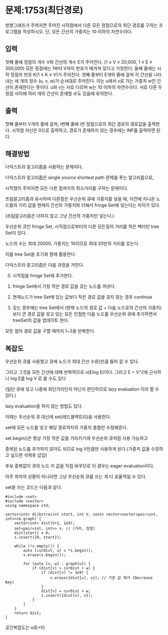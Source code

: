 # 문제:1753(최단경로)

방향그래프가 주어지면 주어진 시작점에서 다른 모든 정점으로의 최단 경로를 구하는 프로그램을 작성하시오. 단, 모든 간선의 가중치는 10 이하의 자연수이다.

## 입력

첫째 줄에 정점의 개수 V와 간선의 개수 E가 주어진다. (1 ≤ V ≤ 20,000, 1 ≤ E ≤ 300,000) 모든 정점에는 1부터 V까지 번호가 매겨져 있다고 가정한다. 둘째 줄에는 시작 정점의 번호 K(1 ≤ K ≤ V)가 주어진다. 셋째 줄부터 E개의 줄에 걸쳐 각 간선을 나타내는 세 개의 정수 (u, v, w)가 순서대로 주어진다. 이는 u에서 v로 가는 가중치 w인 간선이 존재한다는 뜻이다. u와 v는 서로 다르며 w는 10 이하의 자연수이다. 서로 다른 두 정점 사이에 여러 개의 간선이 존재할 수도 있음에 유의한다.

## 출력

첫째 줄부터 V개의 줄에 걸쳐, i번째 줄에 i번 정점으로의 최단 경로의 경로값을 출력한다. 시작점 자신은 0으로 출력하고, 경로가 존재하지 않는 경우에는 INF를 출력하면 된다.

## 해결방법

다익스트라 알고리즘을 사용하는 문제이다.

다익스트라 알고리즘은 single source shortest path 문제를 푸는 알고리즘으로,

시작점이 주어지면 모든 다른 점까지의 최소거리를 구하는 문제이다.

프림알고리즘과 유사하며 다른점은 우선순위 큐에 가중치를 넣을 때, 이전에 지나온 노드들의 거리 값을 현재의 간선의 가중치와 더해서 fringe Set에 넣는다는 차이가 있다.

(프림알고리즘은 더하지 않고 그냥 간선의 가중치만 넣는다.)

우선순위 큐인 fringe Set, 시작점으로부터의 다른 모든점의 거리를 적은 벡터인 tree Set이 있다.

노드의 수는 최대 20000, 가중치는 10이므로 최대 20만의 거리를 갖는다.

이를 tree Set을 초기화 할때 활용한다.

다익스트라 알고리즘은 다음 과정을 거친다.

0. 시작점을 fringe Set에 추가한다.

1. fringe Set에서 가장 작은 경로 값을 갖는 노드를 꺼낸다.

2. 현재노드가 tree Set에 있는 값보다 작은 경로 값을 갖지 않는 경우 continue

3. 갖는 경우에는 tree Set에서 (현재 노드의 경로 값 + 다음 노드로의 간선의 가중치)보다 큰 경로 값을 갖고 있는 모든 인접한 다음 노드를 우선순위 큐에 추가하면서 
treeSet의 값을 업데이트 한다.

모든 점의 경로 값을 구할 때까지 1~3을 반복한다.

## 복잡도

우선순위 큐를 사용했고 큐에 노드가 최대 간선 수(E)만큼 들어 갈 수 있다.

그리고 그것을 모든 간선에 대해 반복하므로 o(Elog E)이다. 그리고 E = V^2에 근사하니 log E를 log V
로 쓸 수도 있다

(일단 큐에 넣고 나중에 최단거리인지 아닌지 판단하므로 lazy evaluation 이라 할 수 있다.)

lazy evaluation을 하지 않는 방법도 있다.

이때는 우선순위 큐 대신에 set(레드블랙트리)을 사용한다.

set에 모든 노드를 넣고 해당 경로까지의 가중치 총합만 수정해준다.

set.begin()은 항상 가장 작은 값을 가리키기에 우선순위 큐처럼 사용 가능하고

중복된 노드를 추가하지 않아도 되므로 log V만큼만 사용하게 된다.(가중치 값을 수정하고 싶으면 삭제후 삽입)

후보 중복없이 큐의 노드 키 값을 직접 바꾸므로 이 경우는 eager evaluation이다.

아주 최악의 상황이 아니라면 그냥 우선순위 큐를 쓰는 게 더 효율적일 수 있다.

set을 쓰는 코드는 다음과 같다.

```
#include <set>
#include <vector>
using namespace std;

vector<int> dijkstra(int start, int V, const vector<vector<pair<int, int>>>& graph) {
    vector<int> dist(V+1, 1e9);
    set<pair<int, int>> s; // (거리, 정점)
    dist[start] = 0;
    s.insert({0, start});

    while (!s.empty()) {
        auto [curDist, u] = *s.begin();
        s.erase(s.begin());

        for (auto [v, w] : graph[u]) {
            if (dist[v] > curDist + w) {
                if (dist[v] != 1e9) {
                    s.erase({dist[v], v}); // 기존 값 제거 (Decrease Key)
                }
                dist[v] = curDist + w;
                s.insert({dist[v], v});
            }
        }
    }
    return dist;
}
```

공간복잡도는 o(E+V)
